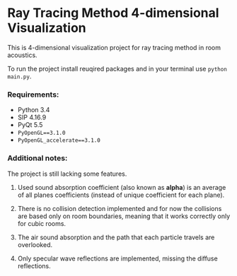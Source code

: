 Ray Tracing Method 4-dimensional Visualization
==============================================

This is 4-dimensional visualization project for ray tracing method in room acoustics.

To run the project install reuqired packages and in your terminal use `python main.py`.

### Requirements:
* Python 3.4
* SIP 4.16.9
* PyQt 5.5
* `PyOpenGL==3.1.0`
* `PyOpenGL_accelerate==3.1.0`

### Additional notes:
The project is still lacking some features.

1. Used sound absorption coefficient (also known as **alpha**) is an average of all planes coefficients (instead of unique coefficient for each plane).

2. There is no collision detection implemented and for now the collisions are based only on room boundaries, meaning that it works correctly only for cubic rooms.

3. The air sound absorption and the path that each particle travels are overlooked.

4. Only specular wave reflections are implemented, missing the diffuse reflections.
